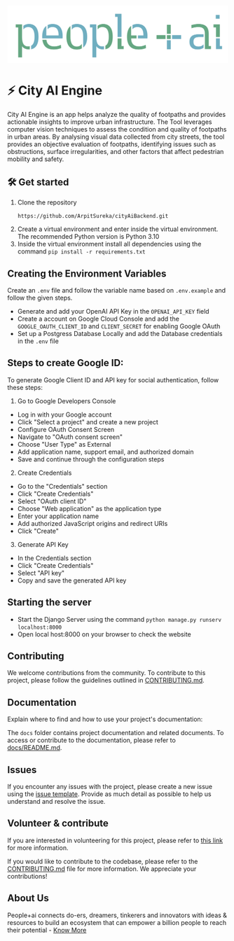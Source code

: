 
![](/static/peopleplusai.png "Open Cloud Compute")

# ⚡ City AI Engine
City AI Engine is an app helps analyze the quality of footpaths and provides actionable insights to improve urban infrastructure. The Tool leverages computer vision techniques to assess the condition and quality of footpaths in urban areas. By analysing visual data collected from city streets, the tool provides an objective evaluation of footpaths, identifying issues such as obstructions, surface irregularities, and other factors that affect pedestrian mobility and safety.

## 🛠 Get started

1. Clone the repository
   ```
   https://github.com/ArpitSureka/cityAiBackend.git
   ```
2. Create a virtual environment and enter inside the virtual environment. The recommended Python version is Python 3.10
4. Inside the virtual environment install all dependencies using the command `pip install -r requirements.txt`

## Creating the Environment Variables
Create an `.env` file and follow the variable name based on `.env.example` and follow the given steps.
- Generate and add your OpenAI API Key in the `OPENAI_API_KEY` field
- Create a account on Google Cloud Console and add the `GOOGLE_OAUTH_CLIENT_ID` and `CLIENT_SECRET` for enabling Google OAuth
- Set up a Postgress Database Locally and add the Database credentials in the `.env` file

## Steps to create Google ID:
To generate Google Client ID and API key for social authentication, follow these steps:
1. Go to Google Developers Console
 - Log in with your Google account
 - Click "Select a project" and create a new project
 - Configure OAuth Consent Screen
 - Navigate to "OAuth consent screen"
 - Choose "User Type" as External
 - Add application name, support email, and authorized domain
 - Save and continue through the configuration steps
2. Create Credentials
 - Go to the "Credentials" section
 - Click "Create Credentials"
 - Select "OAuth client ID"
 - Choose "Web application" as the application type
 - Enter your application name
 - Add authorized JavaScript origins and redirect URIs
 - Click "Create"
3. Generate API Key
 - In the Credentials section
 - Click "Create Credentials"
 - Select "API key"
 - Copy and save the generated API key

## Starting the server
- Start the Django Server using the command `python manage.py runserv localhost:8000`
- Open local host:8000 on your browser to check the website



## Contributing


We welcome contributions from the community. To contribute to this project, please follow the guidelines outlined in [CONTRIBUTING.md](.github/CONTRIBUTING.md).

## Documentation

Explain where to find and how to use your project's documentation:

The `docs` folder contains project documentation and related documents. To access or contribute to the documentation, please refer to [docs/README.md](docs/README.md).

## Issues
If you encounter any issues with the project, please create a new issue using the [issue template](.github/ISSUE_TEMPLATE.md). Provide as much detail as possible to help us understand and resolve the issue.


## Volunteer & contribute

If you are interested in volunteering for this project, please refer to [this link](https://peopleplus.ai/volunteer) for more information. 

If you would like to contribute to the codebase, please refer to the [CONTRIBUTING.md](.github/CONTRIBUTING.md) file for more information. We appreciate your contributions!


## About Us

People+ai connects do-ers, dreamers, tinkerers and innovators with ideas & resources to build an ecosystem that can empower a billion people to reach their potential - [Know More](https://peopleplus.ai/)




